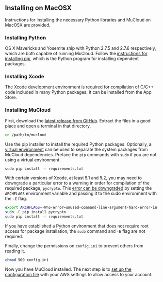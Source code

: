 ## Installing on MacOSX ##

Instructions for installing the necessary Python libraries and MuCloud on MacOSX are provided.

### Installing Python ###

OS X Mavericks and Yosemite ship with Python 2.7.5 and 2.7.6 respectively, which are both capable of running MuCloud. Follow the [instructions for installing pip](https://pip.pypa.io/en/latest/installing.html#install-pip), which is the Python program for installing dependent packages.

### Installing Xcode ###

The [Xcode development environment](https://developer.apple.com/xcode/downloads/) is required for compilation of C/C++ code included in many Python packages. It can be installed from the App Store. 

### Installing MuCloud ###
First, download the [latest release from GitHub](https://github.com/ralph-group/mucloud/releases). Extract the files in a good place and open a terminal in that directory.

```bash
cd /path/to/mucloud
```

Use the pip installer to install the required Python packages. Optionally, a [virtual environment](http://docs.python-guide.org/en/latest/dev/virtualenvs/) can be used to separate the system packages from MuCloud dependencies. Preface the `pip` commands with `sudo` if you are not using a virtual environment.

```bash
sudo pip install -r requirements.txt
```
With certain versions of Xcode, at least 5.1 and 5.2, you may need to downgrade a particular error to a warning in order for compilation of the required package, `pycrypto`. This [error can be downgraded](https://kaspermunck.github.io/2014/03/fixing-clang-error/) by setting the `ARCHFLAGS` environment variable and passing it to the sudo environment with the `-E` flag.

```bash
export ARCHFLAGS=-Wno-error=unused-command-line-argument-hard-error-in-future
sudo -E pip install pycrypto 
sudo pip install -r requirements.txt
```

If you have established a Python environment that does not require root access for package installation, the `sudo` command and `-E` flag are not required.

Finally, change the permissions on `config.ini` to prevent others from reading it.

```bash
chmod 500 config.ini
```

Now you have MuCloud installed. The next step is to [set up the configuration file](setup_aws.md) with your AWS settings to allow access to your account.
